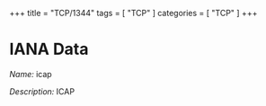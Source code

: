 +++
title = "TCP/1344"
tags = [ "TCP" ]
categories = [ "TCP" ]
+++

# IANA Data

_Name:_ icap

_Description:_ ICAP

